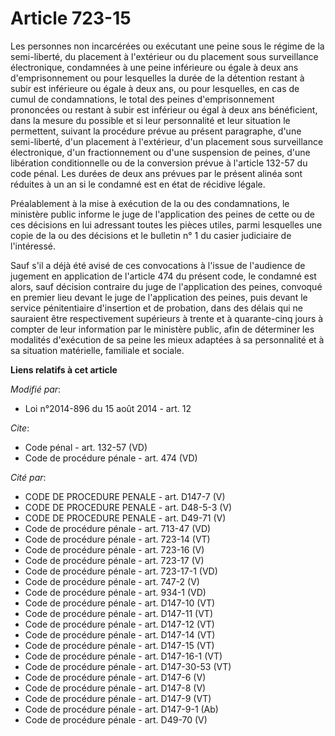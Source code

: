 # Article 723-15

Les personnes non incarcérées ou exécutant une peine sous le régime de la semi-liberté, du placement à l'extérieur ou du
placement sous surveillance électronique, condamnées à une peine inférieure ou égale à deux ans d'emprisonnement ou pour
lesquelles la durée de la détention restant à subir est inférieure ou égale à deux ans, ou pour lesquelles, en cas de cumul
de condamnations, le total des peines d'emprisonnement prononcées ou restant à subir est inférieur ou égal à deux ans
bénéficient, dans la mesure du possible et si leur personnalité et leur situation le permettent, suivant la procédure prévue
au présent paragraphe, d'une semi-liberté, d'un placement à l'extérieur, d'un placement sous surveillance électronique, d'un
fractionnement ou d'une suspension de peines, d'une libération conditionnelle ou de la conversion prévue à l'article 132-57
du code pénal. Les durées de deux ans prévues par le présent alinéa sont réduites à un an si le condamné est en état de
récidive légale. 

Préalablement à la mise à exécution de la ou des condamnations, le ministère public informe le juge de l'application des
peines de cette ou de ces décisions en lui adressant toutes les pièces utiles, parmi lesquelles une copie de la ou des
décisions et le bulletin n° 1 du casier judiciaire de l'intéressé. 

Sauf s'il a déjà été avisé de ces convocations à l'issue de l'audience de jugement en application de l'article 474 du présent
code, le condamné est alors, sauf décision contraire du juge de l'application des peines, convoqué en premier lieu devant le
juge de l'application des peines, puis devant le service pénitentiaire d'insertion et de probation, dans des délais qui ne
sauraient être respectivement supérieurs à trente et à quarante-cinq jours à compter de leur information par le ministère
public, afin de déterminer les modalités d'exécution de sa peine les mieux adaptées à sa personnalité et à sa situation
matérielle, familiale et sociale.

**Liens relatifs à cet article**

_Modifié par_:

  - Loi n°2014-896 du 15 août 2014 - art. 12

_Cite_:

  - Code pénal - art. 132-57 (VD)
  - Code de procédure pénale - art. 474 (VD)

_Cité par_:

  - CODE DE PROCEDURE PENALE - art. D147-7 (V)
  - CODE DE PROCEDURE PENALE - art. D48-5-3 (V)
  - CODE DE PROCEDURE PENALE - art. D49-71 (V)
  - Code de procédure pénale - art. 713-47 (VD)
  - Code de procédure pénale - art. 723-14 (VT)
  - Code de procédure pénale - art. 723-16 (V)
  - Code de procédure pénale - art. 723-17 (V)
  - Code de procédure pénale - art. 723-17-1 (VD)
  - Code de procédure pénale - art. 747-2 (V)
  - Code de procédure pénale - art. 934-1 (VD)
  - Code de procédure pénale - art. D147-10 (VT)
  - Code de procédure pénale - art. D147-11 (VT)
  - Code de procédure pénale - art. D147-12 (VT)
  - Code de procédure pénale - art. D147-14 (VT)
  - Code de procédure pénale - art. D147-15 (VT)
  - Code de procédure pénale - art. D147-16-1 (VT)
  - Code de procédure pénale - art. D147-30-53 (VT)
  - Code de procédure pénale - art. D147-6 (V)
  - Code de procédure pénale - art. D147-8 (V)
  - Code de procédure pénale - art. D147-9 (VT)
  - Code de procédure pénale - art. D147-9-1 (Ab)
  - Code de procédure pénale - art. D49-70 (V)
